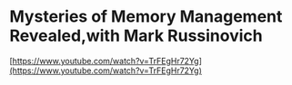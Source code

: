 # Mysteries of Memory Management Revealed,with Mark Russinovich

[https://www.youtube.com/watch?v=TrFEgHr72Yg](https://www.youtube.com/watch?v=TrFEgHr72Yg)

